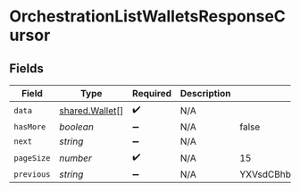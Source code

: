 # OrchestrationListWalletsResponseCursor


## Fields

| Field                                                   | Type                                                    | Required                                                | Description                                             | Example                                                 |
| ------------------------------------------------------- | ------------------------------------------------------- | ------------------------------------------------------- | ------------------------------------------------------- | ------------------------------------------------------- |
| `data`                                                  | [shared.Wallet](../../../sdk/models/shared/wallet.md)[] | :heavy_check_mark:                                      | N/A                                                     |                                                         |
| `hasMore`                                               | *boolean*                                               | :heavy_minus_sign:                                      | N/A                                                     | false                                                   |
| `next`                                                  | *string*                                                | :heavy_minus_sign:                                      | N/A                                                     |                                                         |
| `pageSize`                                              | *number*                                                | :heavy_check_mark:                                      | N/A                                                     | 15                                                      |
| `previous`                                              | *string*                                                | :heavy_minus_sign:                                      | N/A                                                     | YXVsdCBhbmQgYSBtYXhpbXVtIG1heF9yZXN1bHRzLol=            |